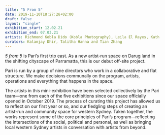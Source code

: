 ```yaml
---
title: "5 From 5"
date: 2019-11-10T18:27:28+02:00
draft: false
layout: "single"
exhibition_start: 12.02.21
exhibition_end: 07.03.21
artists: Richmond Kobla Dido (Kobla Photography), Leila El Rayes, Kath Fries, Mehmet Mevlütoğlu, Feras Shaheen
curators: Kalanjay Dhir, Talitha Hanna and Tian Zhang
---
```


*5 from 5* is Pari’s first trip east. As a new artist-run space on Darug land in the shifting cityscape of Parramatta, this is our debut off-site project.

Pari is run by a group of nine directors who work in a collaborative and flat structure. We make decisions communally on the program, artists, operations and everything that happens in the space.

The artists in this mini-exhibition have been selected collectively by the Pari team—one from each of the five exhibitions since our space officially opened in October 2019. The process of curating this project has allowed us to reflect on our first year or so, and our fledgling steps of creating an artist-run and community space for western Sydney. Taken together, the works represent some of the core principles of Pari’s program—reflecting the intersections of the social, political and personal, as well as bringing local western Sydney artists in conversation with artists from beyond.
